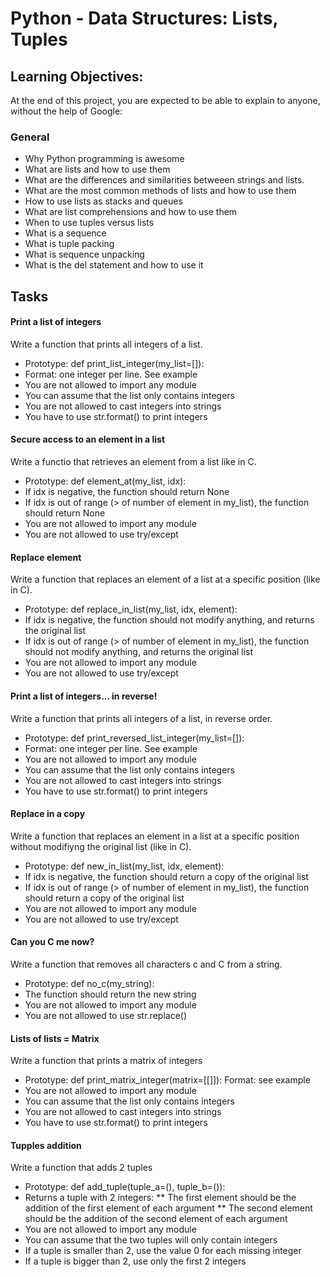 # Python - Data Structures: Lists, Tuples

## Learning Objectives:
At the end of this project, you are expected to be able to explain to anyone, without the help of Google:

### General
* Why Python programming is awesome
* What are lists and how to use them
* What are the differences and similarities betweeen strings and lists.
* What are the most common methods of lists and how to use them
* How to use lists as stacks and queues
* What are list comprehensions and how to use them
* When to use tuples versus lists
* What is a sequence
* What is tuple packing
* What is sequence unpacking
* What is the del statement and how to use it

## Tasks
#### Print a list of integers
Write a function that prints all integers of a list.

* Prototype: def print_list_integer(my_list=[]):
* Format: one integer per line. See example
* You are not allowed to import any module
* You can assume that the list only contains integers
* You are not allowed to cast integers into strings
* You have to use str.format() to print integers

#### Secure access to an element in a list
Write a functio that retrieves an element from a list like in C.

* Prototype: def element_at(my_list, idx):
* If idx is negative, the function should return None
* If idx is out of range (> of number of element in my_list), the function should return None
* You are not allowed to import any module
* You are not allowed to use try/except

#### Replace element
Write a function that replaces an element of a list at a specific position (like in C).

* Prototype: def replace_in_list(my_list, idx, element):
* If idx is negative, the function should not modify anything, and returns the original list
* If idx is out of range (> of number of element in my_list), the function should not modify anything, and returns the original list
* You are not allowed to import any module
* You are not allowed to use try/except

#### Print a list of integers... in reverse!
Write a function that prints all integers of a list, in reverse order.

* Prototype: def print_reversed_list_integer(my_list=[]):
* Format: one integer per line. See example
* You are not allowed to import any module
* You can assume that the list only contains integers
* You are not allowed to cast integers into strings
* You have to use str.format() to print integers

#### Replace in a copy
Write a function that replaces an element in a list at a specific position without modifiyng the original list (like in C).

* Prototype: def new_in_list(my_list, idx, element):
* If idx is negative, the function should return a copy of the original list
* If idx is out of range (> of number of element in my_list), the function should return a copy of the original list
* You are not allowed to import any module
* You are not allowed to use try/except

#### Can you C me now?
Write a function that removes all characters c and C from a string.

* Prototype: def no_c(my_string):
* The function should return the new string
* You are not allowed to import any module
* You are not allowed to use str.replace()

#### Lists of lists = Matrix
Write a function that prints a matrix of integers

* Prototype: def print_matrix_integer(matrix=[[]]):
Format: see example
* You are not allowed to import any module
* You can assume that the list only contains integers
* You are not allowed to cast integers into strings
* You have to use str.format() to print integers

#### Tupples addition
Write a function that adds 2 tuples

* Prototype: def add_tuple(tuple_a=(), tuple_b=()):
* Returns a tuple with 2 integers:
  	  ** The first element should be the addition of the first element of each argument
	  ** The second element should be the addition of the second element of each argument
* You are not allowed to import any module
* You can assume that the two tuples will only contain integers
* If a tuple is smaller than 2, use the value 0 for each missing integer
* If a tuple is bigger than 2, use only the first 2 integers